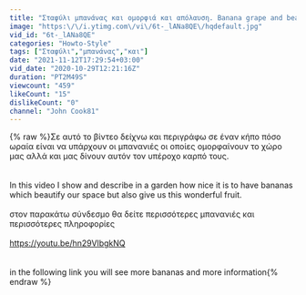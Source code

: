 ```yaml
---
title: "Σταφύλι μπανάνας και ομορφιά και απόλαυση. Banana grape and beauty and enjoyment."
image: "https:\/\/i.ytimg.com\/vi\/6t-_lANa8QE\/hqdefault.jpg"
vid_id: "6t-_lANa8QE"
categories: "Howto-Style"
tags: ["Σταφύλι","μπανάνας","και"]
date: "2021-11-12T17:29:54+03:00"
vid_date: "2020-10-29T12:21:16Z"
duration: "PT2M49S"
viewcount: "459"
likeCount: "15"
dislikeCount: "0"
channel: "John Cook81"
---
```

{% raw %}Σε αυτό το βίντεο δείχνω και περιγράφω σε έναν κήπο πόσο ωραία είναι να υπάρχουν οι μπανανιές οι οποίες ομορφαίνουν το χώρο μας αλλά και μας δίνουν αυτόν τον υπέροχο καρπό τους.<br /><br /><br />In this video I show and describe in a garden how nice it is to have bananas which beautify our space but also give us this wonderful fruit.<br /><br />στον παρακάτω σύνδεσμο θα δείτε περισσότερες μπανανιές και περισσότερες πληροφορίες<br /><br /><a rel="nofollow" target="blank" href="https://youtu.be/hn29VlbgkNQ">https://youtu.be/hn29VlbgkNQ</a><br /><br /><br />in the following link you will see more bananas and more information{% endraw %}
